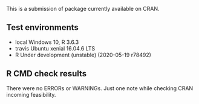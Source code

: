 This is a submission of package currently 
available on CRAN.

## Test environments
* local Windows 10, R 3.6.3
* travis Ubuntu xenial 16.04.6 LTS
* R Under development (unstable) (2020-05-19 r78492)

## R CMD check results
There were no ERRORs or WARNINGs. 
Just one note while checking CRAN incoming feasibility.
 

